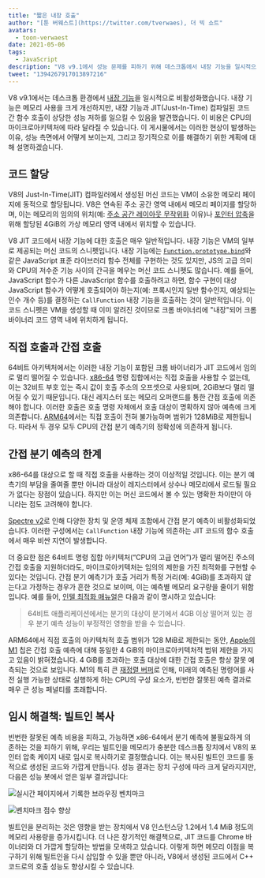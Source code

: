 ```yaml
---
title: "짧은 내장 호출"
author: "[툰 버웨스트](https://twitter.com/tverwaes), 더 빅 쇼트"
avatars:
  - toon-verwaest
date: 2021-05-06
tags:
  - JavaScript
description: "V8 v9.1에서 성능 문제를 피하기 위해 데스크톱에서 내장 기능을 일시적으로 비활성화했습니다."
tweet: "1394267917013897216"
---
```


V8 v9.1에서는 데스크톱 환경에서 [내장 기능](https://v8.dev/blog/embedded-builtins)을 일시적으로 비활성화했습니다. 내장 기능은 메모리 사용을 크게 개선하지만, 내장 기능과 JIT(Just-In-Time) 컴파일된 코드 간 함수 호출이 상당한 성능 저하를 일으킬 수 있음을 발견했습니다. 이 비용은 CPU의 마이크로아키텍처에 따라 달라질 수 있습니다. 이 게시물에서는 이러한 현상이 발생하는 이유, 성능 측면에서 어떻게 보이는지, 그리고 장기적으로 이를 해결하기 위한 계획에 대해 설명하겠습니다.

<!--truncate-->
## 코드 할당

V8의 Just-In-Time(JIT) 컴파일러에서 생성된 머신 코드는 VM이 소유한 메모리 페이지에 동적으로 할당됩니다. V8은 연속된 주소 공간 영역 내에서 메모리 페이지를 할당하며, 이는 메모리의 임의의 위치(예: [주소 공간 레이아웃 무작위화](https://en.wikipedia.org/wiki/Address_space_layout_randomization) 이유)나 [포인터 압축](https://v8.dev/blog/pointer-compression)을 위해 할당된 4GiB의 가상 메모리 영역 내에서 위치할 수 있습니다.

V8 JIT 코드에서 내장 기능에 대한 호출은 매우 일반적입니다. 내장 기능은 VM의 일부로 제공되는 머신 코드의 스니펫입니다. 내장 기능에는 [`Function.prototype.bind`](https://developer.mozilla.org/docs/Web/JavaScript/Reference/Global_objects/Function/bind)와 같은 JavaScript 표준 라이브러리 함수 전체를 구현하는 것도 있지만, JS의 고급 의미와 CPU의 저수준 기능 사이의 간극을 메우는 머신 코드 스니펫도 많습니다. 예를 들어, JavaScript 함수가 다른 JavaScript 함수를 호출하려고 하면, 함수 구현이 대상 JavaScript 함수가 어떻게 호출되어야 하는지(예: 프록시인지 일반 함수인지, 예상되는 인수 개수 등)를 결정하는 `CallFunction` 내장 기능을 호출하는 것이 일반적입니다. 이 코드 스니펫은 VM을 생성할 때 이미 알려진 것이므로 크롬 바이너리에 "내장"되어 크롬 바이너리 코드 영역 내에 위치하게 됩니다.

## 직접 호출과 간접 호출

64비트 아키텍처에서는 이러한 내장 기능이 포함된 크롬 바이너리가 JIT 코드에서 임의로 멀리 떨어질 수 있습니다. [x86-64](https://en.wikipedia.org/wiki/X86-64) 명령 집합에서는 직접 호출을 사용할 수 없는데, 이는 32비트 부호 있는 즉시 값이 호출 주소의 오프셋으로 사용되며, 2GiB보다 멀리 떨어질 수 있기 때문입니다. 대신 레지스터 또는 메모리 오퍼랜드를 통한 간접 호출에 의존해야 합니다. 이러한 호출은 호출 명령 자체에서 호출 대상이 명확하지 않아 예측에 크게 의존합니다. [ARM64](https://en.wikipedia.org/wiki/AArch64)에서는 직접 호출이 전혀 불가능하며 범위가 128MiB로 제한됩니다. 따라서 두 경우 모두 CPU의 간접 분기 예측기의 정확성에 의존하게 됩니다.

## 간접 분기 예측의 한계

x86-64를 대상으로 할 때 직접 호출을 사용하는 것이 이상적일 것입니다. 이는 분기 예측기의 부담을 줄여줄 뿐만 아니라 대상이 레지스터에서 상수나 메모리에서 로드될 필요가 없다는 장점이 있습니다. 하지만 이는 머신 코드에서 볼 수 있는 명확한 차이만이 아니라는 점도 고려해야 합니다.

[Spectre v2](https://googleprojectzero.blogspot.com/2018/01/reading-privileged-memory-with-side.html)로 인해 다양한 장치 및 운영 체제 조합에서 간접 분기 예측이 비활성화되었습니다. 이러한 구성에서는 `CallFunction` 내장 기능에 의존하는 JIT 코드의 함수 호출에서 매우 비싼 지연이 발생합니다.

더 중요한 점은 64비트 명령 집합 아키텍처(“CPU의 고급 언어”)가 멀리 떨어진 주소의 간접 호출을 지원하더라도, 마이크로아키텍처는 임의의 제한을 가진 최적화를 구현할 수 있다는 것입니다. 간접 분기 예측기가 호출 거리가 특정 거리(예: 4GiB)를 초과하지 않는다고 가정하는 경우가 흔한 것으로 보이며, 이는 예측별 메모리 요구량을 줄이기 위함입니다. 예를 들어, [인텔 최적화 매뉴얼](https://www.intel.com/content/dam/www/public/us/en/documents/manuals/64-ia-32-architectures-optimization-manual.pdf)은 다음과 같이 명시하고 있습니다:

> 64비트 애플리케이션에서는 분기의 대상이 분기에서 4GB 이상 떨어져 있는 경우 분기 예측 성능이 부정적인 영향을 받을 수 있습니다.

ARM64에서 직접 호출의 아키텍처적 호출 범위가 128 MiB로 제한되는 동안, [Apple의 M1](https://en.wikipedia.org/wiki/Apple_M1) 칩은 간접 호출 예측에 대해 동일한 4 GiB의 마이크로아키텍처적 범위 제한을 가지고 있음이 밝혀졌습니다. 4 GiB를 초과하는 호출 대상에 대한 간접 호출은 항상 잘못 예측되는 것으로 보입니다. M1의 특히 큰 [재정렬 버퍼](https://en.wikipedia.org/wiki/Re-order_buffer)로 인해, 미래의 예측된 명령어를 사전 실행 가능한 상태로 실행하게 하는 CPU의 구성 요소가, 빈번한 잘못된 예측 결과로 매우 큰 성능 페널티를 초래합니다.

## 임시 해결책: 빌트인 복사

빈번한 잘못된 예측 비용을 피하고, 가능하면 x86-64에서 분기 예측에 불필요하게 의존하는 것을 피하기 위해, 우리는 빌트인을 메모리가 충분한 데스크톱 장치에서 V8의 포인터 압축 케이지 내로 임시로 복사하기로 결정했습니다. 이는 복사된 빌트인 코드를 동적으로 생성된 코드와 가깝게 만듭니다. 성능 결과는 장치 구성에 따라 크게 달라지지만, 다음은 성능 봇에서 얻은 일부 결과입니다:

![실시간 페이지에서 기록한 브라우징 벤치마크](/_img/short-builtin-calls/v8-browsing.svg)

![벤치마크 점수 향상](/_img/short-builtin-calls/benchmarks.svg)

빌트인을 분리하는 것은 영향을 받는 장치에서 V8 인스턴스당 1.2에서 1.4 MiB 정도의 메모리 사용량을 증가시킵니다. 더 나은 장기적인 해결책으로, JIT 코드를 Chrome 바이너리와 더 가깝게 할당하는 방법을 모색하고 있습니다. 이렇게 하면 메모리 이점을 복구하기 위해 빌트인을 다시 삽입할 수 있을 뿐만 아니라, V8에서 생성된 코드에서 C++ 코드로의 호출 성능도 향상시킬 수 있습니다.
